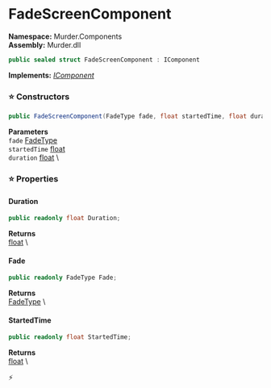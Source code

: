 # FadeScreenComponent

**Namespace:** Murder.Components \
**Assembly:** Murder.dll

```csharp
public sealed struct FadeScreenComponent : IComponent
```

**Implements:** _[IComponent](/Bang/Components/IComponent.html)_

### ⭐ Constructors
```csharp
public FadeScreenComponent(FadeType fade, float startedTime, float duration)
```

**Parameters** \
`fade` [FadeType](/Murder/Components/FadeType.html) \
`startedTime` [float](https://learn.microsoft.com/en-us/dotnet/api/System.Single?view=net-7.0) \
`duration` [float](https://learn.microsoft.com/en-us/dotnet/api/System.Single?view=net-7.0) \

### ⭐ Properties
#### Duration
```csharp
public readonly float Duration;
```

**Returns** \
[float](https://learn.microsoft.com/en-us/dotnet/api/System.Single?view=net-7.0) \
#### Fade
```csharp
public readonly FadeType Fade;
```

**Returns** \
[FadeType](/Murder/Components/FadeType.html) \
#### StartedTime
```csharp
public readonly float StartedTime;
```

**Returns** \
[float](https://learn.microsoft.com/en-us/dotnet/api/System.Single?view=net-7.0) \


⚡
